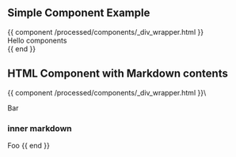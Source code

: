 ## Simple Component Example

{{ component /processed/components/_div_wrapper.html }}\
Hello components\
{{ end }}

## HTML Component with Markdown contents

{{ component /processed/components/_div_wrapper.html }}\

Bar

### inner markdown

Foo
{{ end }}